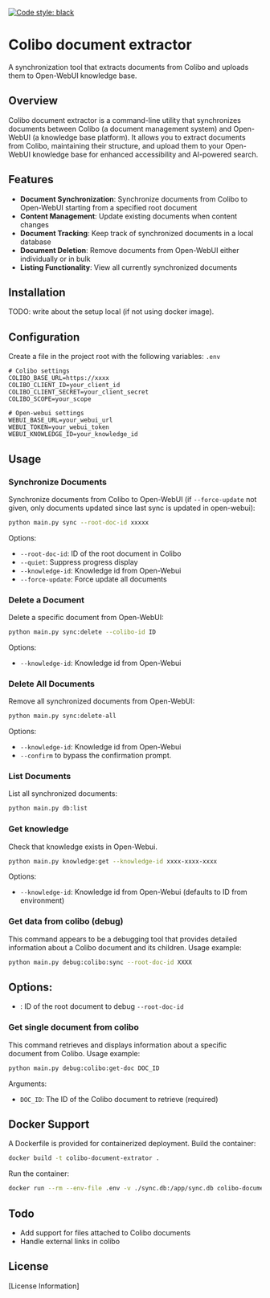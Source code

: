 [![Code style: black](https://img.shields.io/badge/code%20style-black-000000.svg)](https://github.com/psf/black)

# Colibo document extractor

A synchronization tool that extracts documents from Colibo and uploads them to Open-WebUI knowledge base.

## Overview

Colibo document extractor is a command-line utility that synchronizes documents between Colibo (a document management
system) and Open-WebUI (a knowledge base platform). It allows you to extract documents from Colibo, maintaining their
structure, and upload them to your Open-WebUI knowledge base for enhanced accessibility and AI-powered search.

## Features

- **Document Synchronization**: Synchronize documents from Colibo to Open-WebUI starting from a specified root document
- **Content Management**: Update existing documents when content changes
- **Document Tracking**: Keep track of synchronized documents in a local database
- **Document Deletion**: Remove documents from Open-WebUI either individually or in bulk
- **Listing Functionality**: View all currently synchronized documents

## Installation

TODO: write about the setup local (if not using docker image).

## Configuration

Create a file in the project root with the following variables: `.env`

``` 
# Colibo settings
COLIBO_BASE_URL=https://xxxx
COLIBO_CLIENT_ID=your_client_id
COLIBO_CLIENT_SECRET=your_client_secret
COLIBO_SCOPE=your_scope

# Open-webui settings
WEBUI_BASE_URL=your_webui_url
WEBUI_TOKEN=your_webui_token
WEBUI_KNOWLEDGE_ID=your_knowledge_id
```

## Usage

### Synchronize Documents

Synchronize documents from Colibo to Open-WebUI (if `--force-update` not given, only documents updated since last sync
is updated in open-webui):

``` bash
python main.py sync --root-doc-id xxxxx
```

Options:

- `--root-doc-id`: ID of the root document in Colibo
- `--quiet`: Suppress progress display
- `--knowledge-id`: Knowledge id from Open-Webui
- `--force-update`: Force update all documents

### Delete a Document

Delete a specific document from Open-WebUI:

``` bash
python main.py sync:delete --colibo-id ID
```

Options:

- `--knowledge-id`: Knowledge id from Open-Webui

### Delete All Documents

Remove all synchronized documents from Open-WebUI:

``` bash
python main.py sync:delete-all
```

Options:

- `--knowledge-id`: Knowledge id from Open-Webui
- `--confirm` to bypass the confirmation prompt.

### List Documents

List all synchronized documents:

``` bash
python main.py db:list
```

### Get knowledge

Check that knowledge exists in Open-Webui.

```bash
python main.py knowledge:get --knowledge-id xxxx-xxxx-xxxx
```

Options:

- `--knowledge-id`: Knowledge id from Open-Webui (defaults to ID from environment)

### Get data from colibo (debug)

This command appears to be a debugging tool that provides detailed information about a Colibo document and its children.
Usage example:

``` bash
python main.py debug:colibo:sync --root-doc-id XXXX
```

Options:
- 

- : ID of the root document to debug `--root-doc-id`

### Get single document from colibo

This command retrieves and displays information about a specific document from Colibo.
Usage example:

``` bash
python main.py debug:colibo:get-doc DOC_ID
```

Arguments:

- `DOC_ID`: The ID of the Colibo document to retrieve (required)

## Docker Support

A Dockerfile is provided for containerized deployment.
Build the container:

``` bash
docker build -t colibo-document-extrator .
```

Run the container:

``` bash
docker run --rm --env-file .env -v ./sync.db:/app/sync.db colibo-document-extrator --help
```

## Todo

- Add support for files attached to Colibo documents
- Handle external links in colibo

## License

[License Information]
